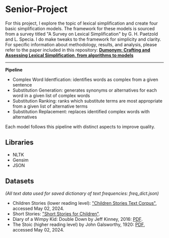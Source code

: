 # Senior-Project

For this project, I explore the topic of lexical simplification and create four basic simplification models. The framework for these models is
sourced from a survey titled "A Survey on Lexical Simplification" by G. H. Paetzold and L. Specia. I do make tweaks to the framework for
simplicity and clarity. For specific information about methodology, results, and analysis, please refer to the paper included in this repository:
**[Dumonym: Crafting and Assessing Lexical Simplification, from algorithms to models](Dym.pdf)**

---

**Pipeline**
- Complex Word Identfication: identifies words as complex from a given sentence
- Substitution Generation: generates synonyms or alternatives for each word in a given list of complex words
- Substitution Ranking: ranks which substitute terms are most appropriate from a given list of alternative terms
- Substitution Replacement: replaces identified complex words with alternatives

Each model follows this pipeline with distinct aspects to improve quality.

## Libraries
- NLTK
- Gensim
- JSON
  
## Datasets
*(All text data used for saved dictionary of text frequencies: freq_dict.json)*
- Children Stories (lower reading level): ["Children Stories Text Corpus"](https://www.kaggle.com/datasets/edenbd/children-stories-text-corpus?resource=download), accessed May 02, 2024.
- Short Stories: ["Short Stories for Children"](https://andonovicmilica.wordpress.com/wp-content/uploads/2018/07/short-stories-for-children.pdf).
- Diary of a Wimpy Kid: Double Down by Jeff Kinney, 2016: [PDF](https://thebookshelfbeforeme.files.wordpress.com/2020/04/diary-of-a-wimpy-kid-double-down-by-jeff-kinney.pdf).
- The Stoic (higher reading level) by John Galsworthy, 1920: [PDF](https://theshortstory.co.uk/devsitegkl/wp-content/uploads/2016/02/Short-stories-by-John-Galsworthy.pdf), accessed May 02, 2024.
